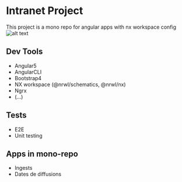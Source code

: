 # Intranet Project

This project is a mono repo for angular apps with nx workspace config
![alt text](http://recurship.com/blog/2017/11/27/nx-the-new-way-to-build-enterprise-angular-apps)

## Dev Tools

- Angular5
- AngularCLI
- Bootstrap4
- NX workspace (@nrwl/schematics, @nrwl/nx)
- Ngrx
- (...)

## Tests

- E2E
- Unit testing

## Apps in mono-repo 

 - Ingests
 - Dates de diffusions